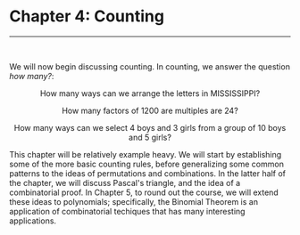 <title>4.0: Introduction – Counting</title>

# Chapter 4: Counting
---

<br>

We will now begin discussing counting. In counting, we answer the question _how many?_:

<div align=center>

How many ways can we arrange the letters in MISSISSIPPI?

How many factors of 1200 are multiples are 24?

How many ways can we select 4 boys and 3 girls from a group of 10 boys and 5 girls?

</div>

This chapter will be relatively example heavy. We will start by establishing some of the more basic counting rules, before generalizing some common patterns to the ideas of permutations and combinations. In the latter half of the chapter, we will discuss Pascal's triangle, and the idea of a combinatorial proof. In Chapter 5, to round out the course, we will extend these ideas to polynomials; specifically, the Binomial Theorem is an application of combinatorial techiques that has many interesting applications.